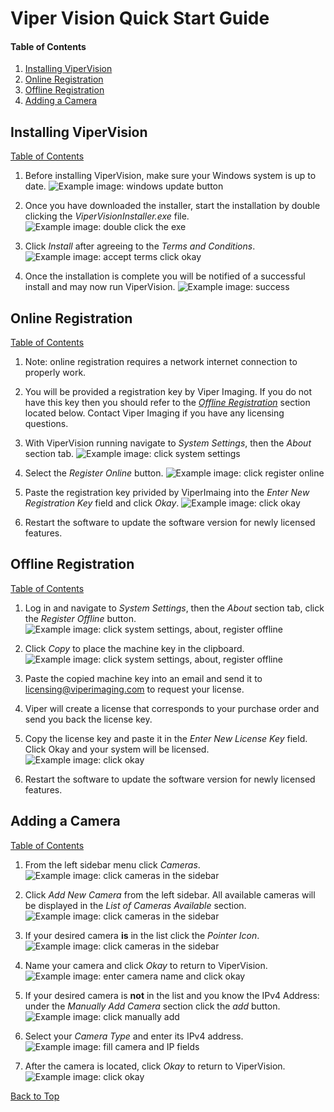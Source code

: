 <a name="#viper-vision-quick-start-guide"></a>
# Viper Vision Quick Start Guide
<a name="#table-of-contents"></a>
#### Table of Contents
1. [Installing ViperVision](#installing-vipervision)
2. [Online Registration](#online-registration)
3. [Offline Registration](#offline-registration)
4. [Adding a Camera](#adding-a-camera)

<a name="#installing-vipervision"></a>
## Installing ViperVision
[Table of Contents](#viper-vision-quick-start-guide)

1. Before installing ViperVision, make sure your Windows system is up to date.
![Example image: windows update button](./img/fig-1_windows_update.jpg)

2. Once you have downloaded the installer, start the installation by double clicking the *ViperVisionInstaller.exe* file.
![Example image: double click the exe](./img/fig-2_double_click.jpg)

3. Click *Install* after agreeing to the *Terms and Conditions*.  
![Example image: accept terms click okay](./img/fig-3_click_install.jpg)

4. Once the installation is complete you will be notified of a successful install and may now run ViperVision.
![Example image: success](./img/fig-4_install_complete.jpg)

<a name="#online-registration"></a>
## Online Registration
[Table of Contents](#viper-vision-quick-start-guide)

1. Note: online registration requires a network internet connection to properly work.

2. You will be provided a registration key by Viper Imaging. If you do not have this key then you should refer to the [*Offline Registration*](#offline-registration) section located below. Contact Viper Imaging if you have any licensing questions.

3. With ViperVision running navigate to *System Settings*, then the *About* section tab.
![Example image: click system settings](./img/fig-5_system_settings.jpg)

4. Select the *Register Online* button.
![Example image: click register online](./img/fig-6_register_online.jpg)

5. Paste the registration key privided by ViperImaing into the *Enter New Registration Key* field and click *Okay*.
![Example image: click okay](./img/fig-7_online_okay_btn.jpg)

6. Restart the software to update the software version for newly licensed features.

<a name="#offline-registration"></a>
## Offline Registration
[Table of Contents](#viper-vision-quick-start-guide)

1. Log in and navigate to *System Settings*, then the *About* section tab, click the *Register Offline* button.
![Example image: click system settings, about, register offline](./img/fig-8_register_offline.jpg)

2. Click *Copy* to place the machine key in the clipboard.
![Example image: click system settings, about, register offline](./img/fig-9_get_machine_key.jpg)

3. Paste the copied machine key into an email and send it to licensing@viperimaging.com to request your license.

4. Viper will create a license that corresponds to your purchase order and send you back the license key.

5. Copy the license key and paste it in the *Enter New License Key* field.  Click Okay and your system will be licensed.
![Example image: click okay](./img/fig-7_online_okay_btn.jpg)

6. Restart the software to update the software version for newly licensed features.

<a name="#adding-a-camera"></a>
## Adding a Camera
[Table of Contents](#viper-vision-quick-start-guide)

1. From the left sidebar menu click *Cameras*.
![Example image: click cameras in the sidebar](./img/fig-10_click_cameras_sidebar.jpg)

2. Click *Add New Camera* from the left sidebar. All available cameras will be displayed in the *List of Cameras Available* section.
![Example image: click cameras in the sidebar](./img/fig-11_click_add_new_camera.jpg)

3. If your desired camera **is** in the list click the *Pointer Icon*.
![Example image: click cameras in the sidebar](./img/fig-12_click_the_pointer.jpg)

4. Name your camera and click *Okay* to return to ViperVision.
![Example image: enter camera name and click okay](./img/fig-13_name_and_okay.jpg)

5. If your desired camera is **not** in the list and you know the IPv4 Address: under the *Manually Add Camera* section click the *add* button.
![Example image: click manually add](./img/fig-14_click_manual_add_new_camera.jpg)

6. Select your *Camera Type* and enter its IPv4 address.
![Example image: fill camera and IP fields](./img/fig-15_camera_type_and_address.jpg)

7. After the camera is located, click *Okay* to return to ViperVision.
![Example image: click okay](./img/fig-16_click_okay.jpg)

[Back to Top](#viper-vision-quick-start-guide)
